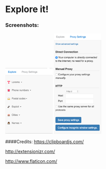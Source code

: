 # Explore it!

### Screenshots:
<a href="url"><img src="https://github.com/ludeknovy/explore_it/blob/master/screenshot/explore.png" width="150px"></a>
<a href="url"><img src="https://github.com/ludeknovy/explore_it/blob/master/screenshot/proxy.png"  width="150px"></a>


####Credits:
https://clipboardjs.com/

http://extensionizr.com/

http://www.flaticon.com/
